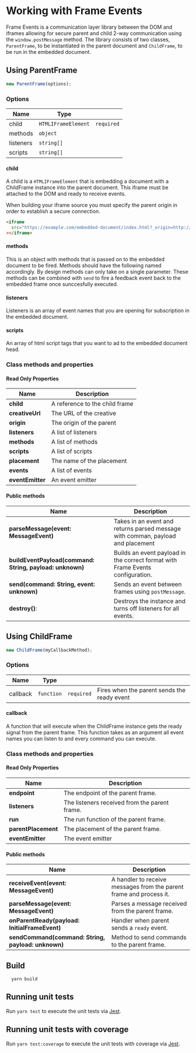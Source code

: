 # Working with Frame Events

Frame Events is a communication layer library between the DOM and iframes allowing for secure parent and child 2-way communication using the `window.postMessage` method. The library consists of two classes, `ParentFrame`, to be instantiated in the parent document and `ChildFrame`, to be run in the embedded document.

## Using ParentFrame

```typescript
new ParentFrame(options);
```

### Options

| Name      | Type                |            |
| --------- | ------------------- | ---------- |
| child     | `HTMLIFrameElement` | `required` |
| methods   | `object`            |            |
| listeners | `string[]`          |            |
| scripts   | `string[]`          |            |

#### child

A child is a `HTMLIFrameElement` that is embedding a document with a ChildFrame instance into the parent document. This iframe must be attached to the DOM and ready to receive events.

When building your iframe source you must specify the parent origin in order to establish a secure connection.

```html
<iframe
  src="https://example.com/embedded-document/index.html?_origin=http://parentorigin&_placement=myPlacement"
></iframe>
```

#### methods

This is an object with methods that is passed on to the embedded document to be fired. Methods should have the following named accordingly.
By design methods can only take on a single parameter. These methods can be combined with `send` to fire a feedback event back to the embedded frame once sunccesfully executed.

#### listeners

Listeners is an array of event names that you are opening for subscription in the embedded document.

#### scripts

An array of html script tags that you want to ad to the embedded document head.

### Class methods and properties

#### Read Only Properties

| Name              | Description                       | 
| ----------------- | --------------------------------- | 
| **child**         | A reference to the child frame    |
| **creativeUrl**   | The URL of the creative           | 
| **origin**        | The origin of the parent          | 
| **listeners**     | A list of listeners               | 
| **methods**       | A list of methods                 |
| **scripts**       | A list of scripts                 |
| **placement**     | The name of the placement         |
| **events**        | A list of events                  |
| **eventEmitter**  | An event emitter                  |


#### Public methods

| Name                                                      | Description                                                                       | 
| --------------------------------------------------------- | --------------------------------------------------------------------------------- | 
| **parseMessage(event: MessageEvent)**                     | Takes in an event and returns parsed message with comman, payload and placement   |
| **buildEventPayload(command: String, payload: unknown)**  | Builds an event payload in the correct format with Frame Events configuration.    | 
| **send(command: String, event: unknown)**                 | Sends an event between frames using `postMessage`.                                | 
| **destroy()**:                                            | Destroys the instance and turns off listeners for all events.                     | 

## Using ChildFrame

```typescript
new ChildFrame(myCallbackMethod);
```

### Options

| Name     | Type       |            |                                             |
| -------- | ---------- | ---------- | ------------------------------------------- |
| callback | `function` | `required` | Fires when the parent sends the ready event |

#### callback

A function that will execute when the ChildFrame instance gets the ready signal from the parent frame. This function takes as an argument all event names you can listen to and every command you can execute.


### Class methods and properties

#### Read Only Properties

| Name                  | Description                                    | 
| --------------------- | ---------------------------------------------- | 
| **endpoint**          | The endpoint of the parent frame.              |
| **listeners**         | The listeners received from the parent frame.  | 
| **run**               | The run function of the parent frame.          | 
| **parentPlacement**   | The placement of the parent frame.             | 
| **eventEmitter**      | The event emitter                              | 

#### Public methods

| Name                                                  | Description                                                           | 
| ------------------------------------------------------| --------------------------------------------------------------------- | 
| **receiveEvent(event: MessageEvent)**                 | A handler to receive messages from the parent frame and process it.   |
| **parseMessage(event: MessageEvent)**                 | Parses a message received from the parent frame.                      |
| **onParentReady(payload: InitialFrameEvent)**         | Handler when parent sends a `ready` event.                            | 
| **sendCommand(command: String, payload: unknown)**    | Method to send commands to the parent frame.                          | 

## Build

```
  yarn build
```

## Running unit tests

Run `yarn test` to execute the unit tests via [Jest](https://jestjs.io).

## Running unit tests with coverage

Run `yarn test:coverage` to execute the unit tests with coverage via [Jest](https://jestjs.io).
